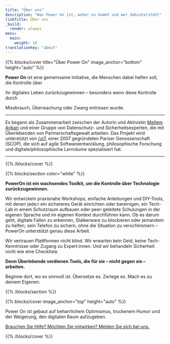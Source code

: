 ```yaml
---
title: "Über uns"
description: "Was Power On ist, woher es kommt und wer dahintersteht"
linkTitle: Über uns
_build:
  render: always
menu:
  main:
    weight: 10
translationKey: "about"
---
```


{{% blocks/cover title="Über Power On" image_anchor="bottom" height="auto" %}}

**Power On** ist eine gemeinsame Initiative, die Menschen dabei helfen soll, die Kontrolle über

ihr digitales Leben zurückzugewinnen – besonders wenn diese Kontrolle durch 

Missbrauch, Überwachung oder Zwang entrissen wurde.

----

Es begann als Zusammenarbeit zwischen der Autorin und Aktivistin [Meltem Arikan](https://www.meltemarikan.com/) und einer Gruppe von Datenschutz- und Sicherheitsexperten, die mit Überlebenden von Partnerschaftsgewalt arbeiten. Das Projekt wird unterstützt von [/ut7](https://ut7.fr/), einer 2007 gegründeten Pariser Genossenschaft (SCOP), die sich auf agile Softwareentwicklung, philosophische Forschung und digitale/philosophische Lernräume spezialisiert hat.

----

{{% /blocks/cover %}}

{{% blocks/section color="white" %}}

**PowerOn ist ein wachsendes Toolkit, um die Kontrolle über Technologie zurückzugewinnen.**  

Wir entwickeln praxisnahe Workshops, einfache Anleitungen und DIY-Tools, mit denen jede:r ein sichereres Gerät einrichten oder bereinigen, ein Tech-Lab in einem Schutzraum aufbauen oder peer-geleitete Schulungen in der eigenen Sprache und im eigenen Kontext durchführen kann. Ob es darum geht, digitale Fallen zu erkennen, Stalkerware zu blockieren oder jemandem zu helfen, sein Telefon zu sichern, ohne die Situation zu verschlimmern – PowerOn unterstützt genau diese Arbeit.  

Wir vertrauen Plattformen nicht blind. Wir erwarten kein Geld, keine Tech-Kenntnisse oder Zugang zu Expert:innen. Und wir behandeln Sicherheit nicht wie eine Checkliste.  

**Denn Überlebende verdienen Tools, die für sie – nicht gegen sie – arbeiten.**  

Beginne dort, wo es sinnvoll ist. Übersetze es. Zerlege es. Mach es zu deinem Eigenen. 

{{% /blocks/section %}}

{{% blocks/cover image_anchor="top" height="auto" %}}

Power On ist gebaut auf beharrlichem Optimismus, trockenem Humor und der Weigerung, den digitalen Raum aufzugeben.

[Brauchen Sie Hilfe? Möchten Sie mitwirken? Melden Sie sich bei uns.](../kontakt.md)

{{% /blocks/cover %}}
